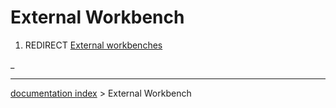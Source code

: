 # External Workbench
1.  REDIRECT [External workbenches](External_workbenches.md)



_

---
[documentation index](../README.md) > External Workbench
